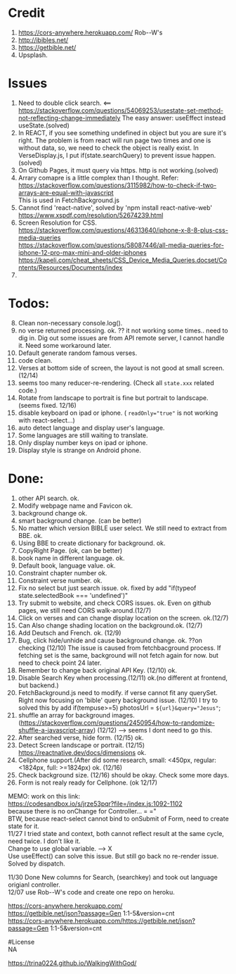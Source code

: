 # Credit  
1. https://cors-anywhere.herokuapp.com/ Rob--W's   
2. http://ibibles.net/  
3. https://getbible.net/  
4. Upsplash.  

# Issues  
1. Need to double click search.  <==
https://stackoverflow.com/questions/54069253/usestate-set-method-not-reflecting-change-immediately
The easy answer: useEffect instead useState.(solved)  
2. In REACT, if you see something undefined in object but you are sure it's right. The problem is from
react will run page two times and one is without data, so, we need to check the object is really exist.
In VerseDisplay.js, I put if(state.searchQuery) to prevent issue happen.(solved)  
3. On Github Pages, it must query via https. http is not working.(solved)  
4. Arrary comapre is a little complex than I thought. Refer:  
https://stackoverflow.com/questions/3115982/how-to-check-if-two-arrays-are-equal-with-javascript  
This is used in FetchBackground.js  
5. Cannot find 'react-native', solved by 'npm install react-native-web'  https://www.xspdf.com/resolution/52674239.html  
6. Screen Resolution for CSS. https://stackoverflow.com/questions/46313640/iphone-x-8-8-plus-css-media-queries  
https://stackoverflow.com/questions/58087446/all-media-queries-for-iphone-12-pro-max-mini-and-older-iphones  
https://kapeli.com/cheat_sheets/CSS_Device_Media_Queries.docset/Contents/Resources/Documents/index  
7.  




# Todos:  
8. Clean non-necessary console.log().
9. no verse returned processing. ok.  ?? it not working some times.. need to dig in. Dig out some issues are from API remote server, I cannot handle it. Need some workaround later.  
11. Default generate random famous verses.  
19. code clean.  
27. Verses at bottom side of screen, the layout is not good at small screen. (12/14)  
30. seems too many reducer-re-rendering. (Check all `state.xxx` related code.) 
31. Rotate from landscape to portrait is fine but portrait to landscape. (seems fixed. 12/16)
32. disable keyboard on ipad or iphone. ( `readOnly="true"` is not working with react-select...)    
33. auto detect language and display user's language.
35. Some languages are still waiting to translate.
36. Only display number keys on ipad or iphone.
37. Display style is strange on Android phone.




# Done:  
1. other API search.   ok.
2. Modify webpage name and Favicon ok.  
3. background change  ok.
4. smart background change.  (can be better)
5. No matter which version BIBLE user select. We still need to extract from BBE. ok.
6. Using BBE to create dictionary for background. ok.
7. CopyRight Page.  (ok, can be better)
10. book name in different language. ok.
12. Default book, language value. ok.  
13. Constraint chapter number ok.  
14. Constraint verse number. ok.  
15. Fix no select but just search issue.  ok. fixed by add "if(typeof state.selectedBook === 'undefined')"
20. Try submit to website, and check CORS issues. ok. Even on github pages, we still need CORS walk-around.(12/7)  
17. Click on verses and can change display location on the screen. ok.(12/7)  
18. Can Also change shading location on the background.ok. (12/7)  
22. Add Deutsch and French. ok. (12/9)  
16. Bug, click hide/unhide and cause background change. ok. ??on checking (12/10) The issue is caused from fetchbacground process. If fetching set is the same, background will not fetch again for now. but need to check point 24 later.  
25. Remember to change back original API Key. (12/10) ok.  
23. Disable Search Key when processing.(12/11) ok.(no different at frontend, but backend.)  
24. FetchBackground.js need to modify. if verse cannot fit any querySet.  Right now focusing on 'bible'  query background issue. (12/10)  I try to solved this by add if(tempuse>=5)
  photosUrl = `${url}&query="Jesus"`;  
26. shuffle an array for background images.(https://stackoverflow.com/questions/2450954/how-to-randomize-shuffle-a-javascript-array)  (12/12)  --> seems I dont need to go this.  
28. After searched verse, hide form. (12/15)  ok.  
29. Detect Screen landscape or portrait. (12/15)  https://reactnative.dev/docs/dimensions  ok.
32. Cellphone support.(After did some research, small: <450px, regular: <1824px, full: >=1824px) ok. (12/16)  
21. Check background size. (12/16) should be okay. Check some more days.  
34. Form is not realy ready for Cellphone. (ok 12/17)    














MEMO: work on this link:  
https://codesandbox.io/s/jrze53pqr?file=/index.js:1092-1102  
because there is no onChange for Controller... = ="  
BTW, because react-select cannot bind to onSubmit of Form, need to create state for it.  
11/27 I tried state and context, both cannot reflect result at the same cycle, need twice. I don't like it.  
Change to use global variable.  --> X  
Use useEffect() can solve this issue. But still go back no re-render issue. Solved by dispatch.  

11/30 Done New columns for Search, (searchkey) and took out language origianl controller.  
12/07 use Rob--W's code and create one repo on heroku.  



https://cors-anywhere.herokuapp.com/  
https://getbible.net/json?passage=Gen 1:1-5&version=cnt  
https://cors-anywhere.herokuapp.com/https://getbible.net/json?passage=Gen 1:1-5&version=cnt  

#License  
NA


https://trina0224.github.io/WalkingWithGod/  
